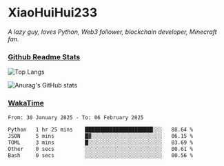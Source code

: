 # XiaoHuiHui233

*A lazy guy, loves Python, Web3 follower, blockchain developer, Minecraft fan.*

### [Github Readme Stats](https://github.com/anuraghazra/github-readme-stats)

![Top Langs](https://github-readme-stats.vercel.app/api/top-langs/?username=XiaoHuiHui233&layout=compact&theme=github_dark)

![Anurag's GitHub stats](https://github-readme-stats.vercel.app/api?username=XiaoHuiHui233&show_icons=true&theme=github_dark)

### [WakaTime](https://wakatime.com)

<!--START_SECTION:waka-->

```txt
From: 30 January 2025 - To: 06 February 2025

Python   1 hr 25 mins    ██████████████████████░░░   88.64 %
JSON     5 mins          █▓░░░░░░░░░░░░░░░░░░░░░░░   06.15 %
TOML     3 mins          █░░░░░░░░░░░░░░░░░░░░░░░░   03.69 %
Other    0 secs          ░░░░░░░░░░░░░░░░░░░░░░░░░   00.61 %
Bash     0 secs          ░░░░░░░░░░░░░░░░░░░░░░░░░   00.56 %
```

<!--END_SECTION:waka-->
